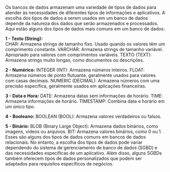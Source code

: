 Os bancos de dados armazenam uma variedade de tipos de dados para atender às necessidades de diferentes tipos de informações e aplicativos. A escolha dos tipos de dados a serem usados em um banco de dados depende da natureza dos dados que serão armazenados e processados. Aqui estão alguns dos tipos de dados mais comuns em um banco de dados:

**1 - Texto (String):**    
CHAR: Armazena strings de tamanho fixo. Usado quando os valores têm um comprimento constante.
VARCHAR: Armazena strings de tamanho variável. Apropriado para valores com comprimentos variáveis.
TEXTO (TEXT): Armazena strings muito longas, como documentos ou descrições.

**2 - Numérico:**
INTEGER (INT): Armazena números inteiros.
FLOAT: Armazena números de ponto flutuante, geralmente usados para valores com casas decimais.
NUMERIC (DECIMAL): Armazena números com uma precisão específica, geralmente usados em aplicações financeiras.

**3 - Data e Hora:**
DATE: Armazena datas sem informações de horário.
TIME: Armazena informações de horário.
TIMESTAMP: Combina data e horário em um único tipo.

**4 - Booleano:**
BOOLEAN (BOOL): Armazena valores verdadeiros ou falsos.

**5 - Binário:**
BLOB (Binary Large Object): Armazena dados binários, como imagens, vídeos ou arquivos.
BIT: Armazena valores binários, como 0 ou 1.
Esses são alguns dos tipos de dados comuns em bancos de dados relacionais. No entanto, a escolha dos tipos de dados pode variar dependendo do sistema de gerenciamento de banco de dados (SGBD) e das necessidades específicas de um aplicativo. Além disso, alguns SGBDs também oferecem tipos de dados personalizados que podem ser adaptados para requisitos específicos de negócios.
